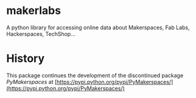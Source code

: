 # makerlabs
A python library for accessing online data about Makerspaces, Fab Labs, Hackerspaces, TechShop...

# History
This package continues the development of the discontinued package *PyMakerspaces* at [https://pypi.python.org/pypi/PyMakerspaces/](https://pypi.python.org/pypi/PyMakerspaces/)
